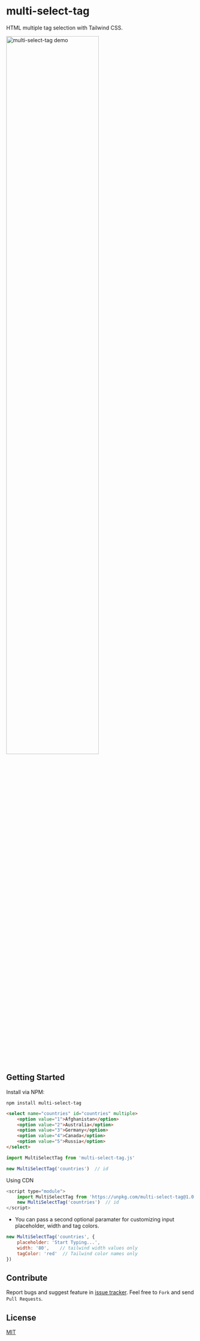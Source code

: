 # multi-select-tag

HTML multiple tag selection with Tailwind CSS.

<img src="https://firebasestorage.googleapis.com/v0/b/flutterapp-5c015.appspot.com/o/demo_images%2Fmulti-select-tag-demo.JPG?alt=media&token=160a01ad-ca09-4d8a-a9dd-1e4b1f9b121f" style="width:70%" alt="multi-select-tag demo" />

## Getting Started

Install via NPM:

`npm install multi-select-tag`

```html
<select name="countries" id="countries" multiple>
    <option value="1">Afghanistan</option>
    <option value="2">Australia</option>
    <option value="3">Germany</option>
    <option value="4">Canada</option>
    <option value="5">Russia</option>
</select>
```

```javascript
import MultiSelectTag from 'multi-select-tag.js'

new MultiSelectTag('countries')  // id
```


Using CDN

```javascript
<script type="module">
    import MultiSelectTag from 'https://unpkg.com/multi-select-tag@1.0.3/src/multi-select-tag.js'
    new MultiSelectTag('countries')  // id
</script>
```


- You can pass a second optional paramater for customizing input placeholder, width and tag colors.

```javascript
new MultiSelectTag('countries', {
    placeholder: 'Start Typing...',
    width: '80',    // tailwind width values only
    tagColor: 'red'  // Tailwind color names only
})
```

## Contribute

Report bugs and suggest feature in [issue tracker](https://github.com/habibmhamadi/multi-select-tag/issues). Feel free to `Fork` and send `Pull Requests`.


## License

[MIT](https://github.com/habibmhamadi/multi-select-tag/blob/main/LICENSE)